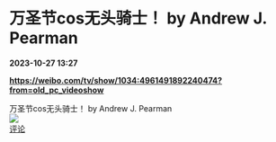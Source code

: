 # 万圣节cos无头骑士！ by Andrew J. Pearman

**2023-10-27 13:27**

**https://weibo.com/tv/show/1034:4961491892240474?from=old_pc_videoshow**

万圣节cos无头骑士！ by Andrew J. Pearman  
![](https://img3.chouti.com/CHOUTI_231027_B81CABF6CD374B228893989BEFBACD93.jpg)  
[评论](https://m.chouti.com/link/40423379)
